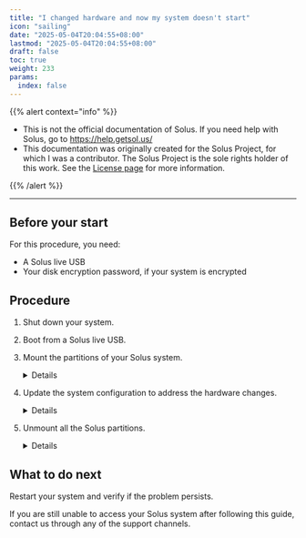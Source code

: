 ```yaml
---
title: "I changed hardware and now my system doesn't start"
icon: "sailing"
date: "2025-05-04T20:04:55+08:00"
lastmod: "2025-05-04T20:04:55+08:00"
draft: false
toc: true
weight: 233
params:
  index: false
---
```


{{% alert context="info" %}}

- This is not the official documentation of Solus. If you need help with Solus, go to https://help.getsol.us/
- This documentation was originally created for the Solus Project, for which I was a contributor. The Solus Project is the sole rights holder of this work. See the [License page](/docs/license) for more information.

{{% /alert %}}

---

## Before your start

For this procedure, you need:

- A Solus live USB
- Your disk encryption password, if your system is encrypted

## Procedure

1. Shut down your system.
1. Boot from a Solus live USB.
1. Mount the partitions of your Solus system.
   
   <details>

      To recover your system, you need to mount the Solus root (`/`) partition and all other partitions your system uses.
      
      1. Open a terminal.
      1. Mount the Solus root partition:
      
         1. Access as the root user by using the following command:
      
            ```bash
            sudo su
            ```
      
         2. Create a directory to serve as the mount point for your Solus system:
      
            ```bash
            mkdir /target
            ```
      
         3. Find the drive and partition of your Solus system using the `lsblk` command.
      
            After running the command, the system displays a list of all the drives in your computer:
      
            ```
            NAME                  MAJ:MIN RM   SIZE RO TYPE MOUNTPOINT
            sda                     8:0    0 238.5G  0 disk
            ├─sda1                  8:1    0   512M  0 part
            ├─sda2                  8:2    0   234G  0 part
            └─sda3                  8:3    0     4G  0 part [SWAP]
            sdb                     8:16   0 465.8G  0 disk
            ├─sdb1                  8:17   0     1G  0 part
            └─sdb2                  8:18   0 464.8G  0 part
              ├─SolusSystem-root  253:0    0 234.3G  0 lvm
              ├─SolusSystem-swap  253:1    0   3.7G  0 lvm  [SWAP]
            sdc                     8:32   1  14.9G  0 disk
            ├─sdc1                  8:33   1   4.2G  0 part /cdrom
            └─sdc2                  8:34   1   4.1M  0 part
            nvme0n1               259:0    0 476.9G  0 disk
            ├─nvme0n1p1           259:1    0   500M  0 part
            ├─nvme0n1p2           259:2    0    16M  0 part
            ├─nvme0n1p3           259:3    0   475G  0 part
            └─nvme0n1p4           259:4    0   1.4G  0 part
            ```
      
            You can use drive size or the number of partitions in each drive to determine which one is your Solus drive.
      
	  		{{< alert context="info" text="If you installed Solus on a _SATA_ drive, the name of the drive might be `sdX` (For example, `sda`). If you installed Solus on an _NVMe_ drive, the name of the drive might be `nvme#n#` (For example `nvme0n1`)." />}}
      
            Write down the name of the drive and the type.
      
         4. If the type of your drive is **lvm** or if your drive is encrypted:
      
            1. Check if the drive is encrypted.
      
               Encrypted drives do not have the label **decrypted** after the drive name:
      
               ```bash
               sdb                     8:16   0 465.8G  0 disk
               ├─sdb1                  8:17   0     1G  0 part
               └─sdb2                  8:18   0 464.8G  0 part
                 ├─SolusSystem-root  253:0    0   100G  0 lvm
                 └─SolusSystem-swap  253:1    0     8G  0 lvm  [SWAP]
               ```
      
               Decrypted drives have the label **decrypted** after the drive name:
      
               ```bash
               sdb                     8:16     0 465.8G  0 disk
               ├─sdb1                  8:17     0     1G  0 part
               └─sdb2                  8:18     0 464.8G  0 part
                └─decrypted           253:1    0   238G  0 crypt
                   ├─SolusSystem-root  253:0    0 234.3G  0 lvm
                   └─SolusSystem-swap  253:1    0   3.7G  0 lvm  [SWAP]
               ```
      
            1. If your drive is encrypted, use `cryptsetup` to decrypt it.
      
               ```bash
               cryptsetup luksOpen /dev/partitionName decrypted
               ```
      
               For example
      
               ```bash
               cryptsetup luksOpen /dev/sdb2 decrypted
               ```
      
         1. Mount the Solus root partition:
      
            - If your drive's type is _lvm_
              ```bash
              mount /dev/mapper/SolusSystem-Root /target
              ```
            - Otherwise:
              ```bash
              mount /dev/sdX# /target
              ```
      
      1. If your computer uses UEFI, mount the EFI system partition:
      
         In new installations, the EFI system partition (also known as ESP) is usually 1 GB in size. For older installations, the partition is usually 512 MB in size.
      
         1. Use `fdisk` to check the partitions of your drive:
      
            - If you have a SATA drive:
              ```bash
              fdisk -o Device,Size,Type -l /dev/sdX
              ```
            - If you have an NVMe drive:
            
              ```bash
              fdisk -o Device,Size,Type -l /dev/nvme0nX
              ```
            
              The system displays something similar to this:
            
              ```bash
              Device       Size Type
              /dev/sda1    512M EFI System
              /dev/sda2  111.3G Linux filesystem
              ```
            
              In this case, the EFI system partition is `/dev/sda1`
      
      1. Mount the EFI system partition:
      
         ```bash
         mount /dev/sdX# /target/boot
         ```
      
         For example:
      
         ```bash
         mount /dev/sda1 /target/boot
         ```
      
      1. Mount other partitions your system might have (for example, `/home`):
      
         ```bash
         mount /dev/sdX# /target/home
         ```
      
      1. Chroot to your Solus system:
      
         Chroot allows you to execute commands and use utilities from your main system directly. This is necessary to do specific repairs like fixing the bootloader.
      
         1. Run the following commands:
            ```bash
            mount --types proc /proc /target/proc
            mount --rbind /dev /target/dev
            mount --rbind /sys /target/sys
            mount --make-rslave /target/dev
            mount --make-rslave /target/sys
            ```
         1. Chroot into your system:
            ```bash
            chroot /target
            ```
   </details>

1. Update the system configuration to address the hardware changes.
   <details>

   1. Re-run system-wide configuration triggers
      
      ```bash
      sudo usysconf run -f
      ```

   2. If you use an UEFI system, update the boot entries for your EFI menu: 

      ```bash
      sudo clr-boot-manager update
      ```
   </details>

1.  Unmount all the Solus partitions.

    <details>

       1. Exit the chroot environment by pressing <kbd>CTRL + D</kbd>
       2. Unmount the Solus partitions:

          ```bash
          umount -R /target
          ```

       3. If your drive is encrypted:
        
       	  1. Deactivate your logical volumes and volume groups:
          
       	     ```bash
       	     lvchange -a n /dev/SolusSystem/Swap
       	     lvchange -a n /dev/SolusSystem/Root
       	     vgchange -a n SolusSystem
       	     ```
          
       	  2. Close the LUKS partition:
          
       	     ```bash
       	     cryptsetup luksClose decrypted
       	     ```

    </details>

## What to do next

Restart your system and verify if the problem persists.

If you are still unable to access your Solus system after following this guide, contact us through any of the support channels.